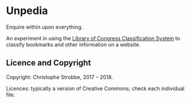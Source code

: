 # Unpedia
Enquire within upon everything. 

An experiment in using the [Library of Congress Classification System](https://www.loc.gov/catdir/cpso/lcco/)
to classify bookmarks and other information on a website.

## Licence and Copyright

Copyright: Christophe Strobbe, 2017 – 2018.

Licences: typically a version of Creative Commons; check each individual file.
